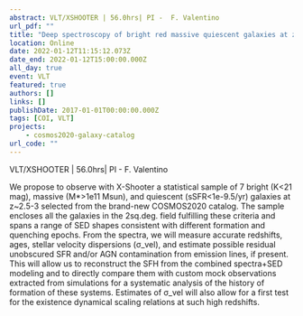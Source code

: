 ```yaml
---
abstract: VLT/XSHOOTER | 56.0hrs| PI -  F. Valentino
url_pdf: ""
title: "Deep spectroscopy of bright red massive quiescent galaxies at z~2.5-3 in COSMOS"
location: Online
date: 2022-01-12T11:15:12.073Z
date_end: 2022-01-12T15:00:00.000Z
all_day: true
event: VLT
featured: true
authors: []
links: []
publishDate: 2017-01-01T00:00:00.000Z
tags: [COI, VLT]
projects:
    - cosmos2020-galaxy-catalog
url_code: ""
---
```

VLT/XSHOOTER | 56.0hrs| PI -  F. Valentino

We propose to observe with X-Shooter a statistical sample of 7 bright (K<21 mag), massive (M*>1e11 Msun), and quiescent (sSFR<1e-9.5/yr) galaxies at z~2.5-3 selected from the brand-new COSMOS2020 catalog. The sample encloses all the galaxies in the 2sq.deg. field fulfilling these criteria and spans a range of SED shapes consistent with different formation and quenching epochs. From the spectra, we will measure accurate redshifts, ages, stellar velocity dispersions (σ_vel), and estimate possible residual unobscured SFR and/or AGN contamination from emission lines, if present. This will allow us to reconstruct the SFH from the combined spectra+SED modeling and to directly compare them with custom mock observations extracted from simulations for a systematic analysis of the history of formation of these systems. Estimates of σ_vel will also allow for a first test for the existence dynamical scaling relations at such high redshifts.